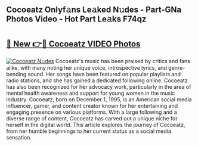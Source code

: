 ## Cocoeatz Onlyf𝚊ns Le𝚊ked N𝚞des - Part-GNa Photos Video - Hot Part Le𝚊ks F74qz

# <h2><a href="http://ac33024.deff.icu/?id=Cocoeatz">🔗 New 👉🔴 Cocoeatz VIDEO Photos</a></h2>

[![Cocoeatz N𝚞des](https://i.imgur.com/rIISA9y.gif)](http://ac33024.deff.icu/?id=Cocoeatz)
Cocoeatz's music has been praised by critics and fans alike, with many noting her unique voice, introspective lyrics, and genre-bending sound. Her songs have been featured on popular playlists and radio stations, and she has gained a dedicated following online. Cocoeatz has also been recognized for her advocacy work, particularly in the area of mental health awareness and support for young women in the music industry. Cocoeatz, born on December 1, 1995, is an American social media influencer, gamer, and content creator known for her entertaining and engaging presence on various platforms. With a large following and a diverse range of content, Cocoeatz has carved out a unique niche for herself in the digital world. This article explores the journey of Cocoeatz, from her humble beginnings to her current status as a social media sensation.
